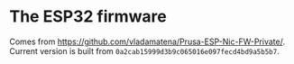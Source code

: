 # The ESP32 firmware

Comes from <https://github.com/vladamatena/Prusa-ESP-Nic-FW-Private/>. Current version is
built from `0a2cab15999d3b9c065016e097fecd4bd9a5b5b7`.
